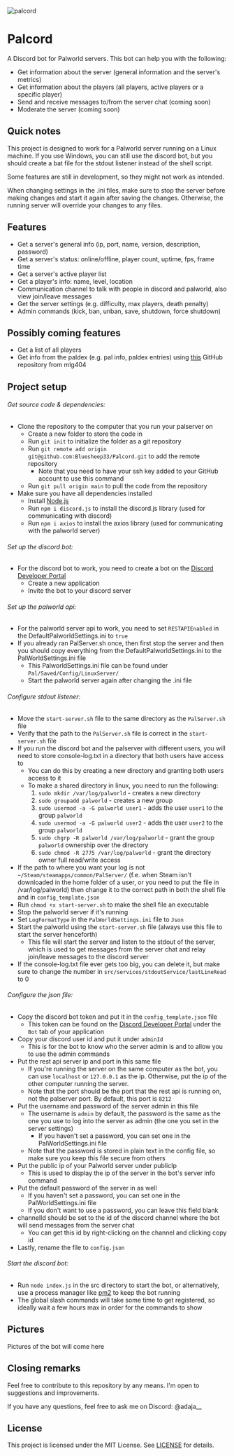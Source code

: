 ![palcord](https://github.com/Bluesheep33/Palcord/assets/75695506/585452ff-0e7a-43ff-9155-d74b8f9cc5bc)

# Palcord
A Discord bot for Palworld servers.
This bot can help you with the following:
- Get information about the server (general information and the server's metrics)
- Get information about the players (all players, active players or a specific player)
- Send and receive messages to/from the server chat (coming soon)
- Moderate the server (coming soon)


## Quick notes
This project is designed to work for a Palworld server running on a Linux machine.
If you use Windows, you can still use the discord bot, but you should create a bat file for the stdout listener instead of the shell script.

Some features are still in development, so they might not work as intended.

When changing settings in the .ini files, make sure to stop the server before making changes and start it again after saving the changes.
Otherwise, the running server will override your changes to any files.


## Features
- Get a server's general info (ip, port, name, version, description, password)
- Get a server's status: online/offline, player count, uptime, fps, frame time
- Get a server's active player list
- Get a player's info: name, level, location
- Communication channel to talk with people in discord and palworld, also view join/leave messages
- Get the server settings (e.g. difficulty, max players, death penalty)
- Admin commands (kick, ban, unban, save, shutdown, force shutdown)


## Possibly coming features
- Get a list of all players
- Get info from the paldex (e.g. pal info, paldex entries) using [this](https://github.com/mlg404/palworld-paldex-api) GitHub repository from mlg404


## Project setup
###### Get source code & dependencies:
- Clone the repository to the computer that you run your palserver on
  - Create a new folder to store the code in
  - Run `git init` to initialize the folder as a git repository
  - Run `git remote add origin git@github.com:Bluesheep33/Palcord.git` to add the remote repository
    - Note that you need to have your ssh key added to your GitHub account to use this command
  - Run `git pull origin main` to pull the code from the repository
- Make sure you have all dependencies installed
  - Install [Node.js](https://nodejs.org/en/)
  - Run `npm i discord.js` to install the discord.js library (used for communicating with discord)
  - Run `npm i axios` to install the axios library (used for communicating with the palworld server)

###### Set up the discord bot:
- For the discord bot to work, you need to create a bot on the [Discord Developer Portal](https://discord.com/developers/applications)
  - Create a new application
  - Invite the bot to your discord server

###### Set up the palworld api:
- For the palworld server api to work, you need to set `RESTAPIEnabled` in the DefaultPalworldSettings.ini to `true`
- If you already ran PalServer.sh once, then first stop the server and then you should copy everything from the DefaultPalworldSettings.ini to the PalWorldSettings.ini file
  - This PalworldSettings.ini file can be found under `Pal/Saved/Config/LinuxServer/`
  - Start the palworld server again after changing the .ini file

###### Configure stdout listener:
- Move the `start-server.sh` file to the same directory as the `PalServer.sh` file
- Verify that the path to the `PalServer.sh` file is correct in the `start-server.sh` file
- If you run the discord bot and the palserver with different users, you will need to store console-log.txt in a directory that both users have access to
  - You can do this by creating a new directory and granting both users access to it
  - To make a shared directory in linux, you need to run the following:
    1. `sudo mkdir /var/log/palworld` - creates a new directory
    2. `sudo groupadd palworld` - creates a new group
    3. `sudo usermod -a -G palworld user1` - adds the user `user1` to the group `palworld`
    4. `sudo usermod -a -G palworld user2` - adds the user `user2` to the group `palworld`
    5. `sudo chgrp -R palworld /var/log/palworld` - grant the group `palworld` ownership over the directory
    6. `sudo chmod -R 2775 /var/log/palworld` - grant the directory owner full read/write access
- If the path to where you want your log is not `~/Steam/steamapps/common/PalServer/` (f.e. when Steam isn't downloaded in the home folder of a user, or you need to put the file in /var/log/palworld) then change it to the correct path in both the shell file and in `config_template.json`
- Run `chmod +x start-server.sh` to make the shell file an executable
- Stop the palworld server if it's running
- Set `LogFormatType` in the `PalWorldSettings.ini` file to `Json`
- Start the palworld using the `start-server.sh` file (always use this file to start the server henceforth)
  - This file will start the server and listen to the stdout of the server, which is used to get messages from the server chat and relay join/leave messages to the discord server
- If the console-log.txt file ever gets too big, you can delete it, but make sure to change the number in `src/services/stdoutService/lastLineRead` to 0

###### Configure the json file:
- Copy the discord bot token and put it in the `config_template.json` file
  - This token can be found on the [Discord Developer Portal](https://discord.com/developers/applications) under the `Bot` tab of your application
- Copy your discord user id and put it under `adminId`
  - This is for the bot to know who the server admin is and to allow you to use the admin commands 
- Put the rest api server ip and port in this same file
  - If you're running the server on the same computer as the bot, you can use `localhost` or `127.0.0.1` as the ip. Otherwise, put the ip of the other computer running the server.
  - Note that the port should be the port that the rest api is running on, not the palserver port. By default, this port is `8212`
- Put the username and password of the server admin in this file
  - The username is `admin` by default, the password is the same as the one you use to log into the server as admin (the one you set in the server settings)
    - If you haven't set a password, you can set one in the PalWorldSettings.ini file 
  - Note that the password is stored in plain text in the config file, so make sure you keep this file secure from others
- Put the public ip of your Palworld server under publicIp
  - This is used to display the ip of the server in the bot's server info command
- Put the default password of the server in as well
  - If you haven't set a password, you can set one in the PalWorldSettings.ini file
  - If you don't want to use a password, you can leave this field blank
- channelId should be set to the id of the discord channel where the bot will send messages from the server chat
  - You can get this id by right-clicking on the channel and clicking copy id
- Lastly, rename the file to `config.json`

###### Start the discord bot:
- Run `node index.js` in the src directory to start the bot, or alternatively, use a process manager like [pm2](https://pm2.keymetrics.io/) to keep the bot running
- The global slash commands will take some time to get registered, so ideally wait a few hours max in order for the commands to show


## Pictures
Pictures of the bot will come here


## Closing remarks
Feel free to contribute to this repository by any means. I'm open to suggestions and improvements.

If you have any questions, feel free to ask me on Discord: @adaja__


## License
This project is licensed under the MIT License. See [LICENSE](./LICENSE) for details.
